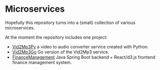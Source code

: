 # Microservices

Hopefully this repository turns into a (small) collection of various microservices.

At the moment the repository includes one project:
* [Vid2Mp3Py](/vid2mp3py/) a video to audio converter service created with Python.
* [Vid2Mp3Go](/vid2mp3go/) Go version of the Vid2Mp3 service.
* [FinanceManagement](/financeManagement/) Java Spring Boot backend + React/d3.js frontend finance management system.